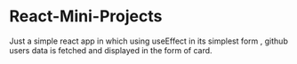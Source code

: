# React-Mini-Projects

Just a simple react app in which using useEffect in its simplest form , 
github users data is fetched and displayed in the form of card.
